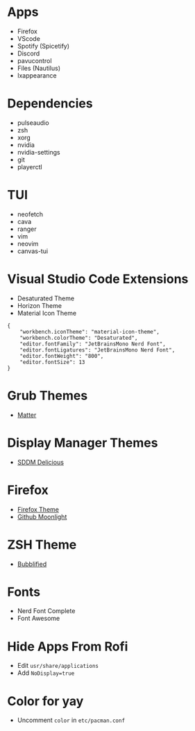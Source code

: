# Apps
- Firefox
- VScode
- Spotify (Spicetify)
- Discord
- pavucontrol
- Files (Nautilus)
- lxappearance

# Dependencies
- pulseaudio
- zsh
- xorg
- nvidia
- nvidia-settings
- git
- playerctl

# TUI
- neofetch
- cava
- ranger
- vim
- neovim
- canvas-tui

# Visual Studio Code Extensions
- Desaturated Theme
- Horizon Theme
- Material Icon Theme
```
{
    "workbench.iconTheme": "material-icon-theme",
    "workbench.colorTheme": "Desaturated",
    "editor.fontFamily": "JetBrainsMono Nerd Font",
    "editor.fontLigatures": "JetBrainsMono Nerd Font",
    "editor.fontWeight": "800",
    "editor.fontSize": 13
}
```
# Grub Themes
- [Matter](https://github.com/mateosss/matter)

# Display Manager Themes
- [SDDM Delicious](https://github.com/stuomas/delicious-sddm-theme)

# Firefox
- [Firefox Theme](https://github.com/mut-ex/minimal-functional-fox)
- [Github Moonlight](https://github.com/Brettm12345/github-moonlight)

# ZSH Theme
- [Bubblified](https://github.com/hohmannr/bubblified)

# Fonts
- Nerd Font Complete
- Font Awesome

# Hide Apps From Rofi
- Edit `usr/share/applications`
- Add `NoDisplay=true`

# Color for yay
- Uncomment `color` in `etc/pacman.conf`
